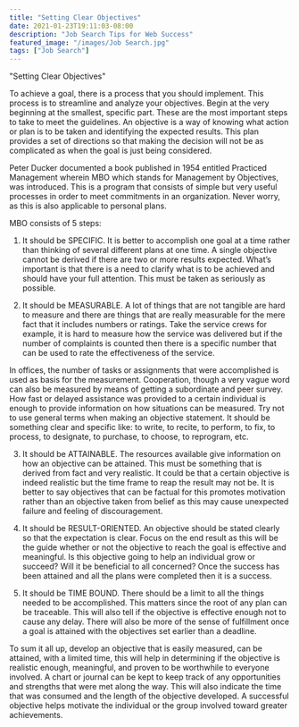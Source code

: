 ```yaml
---
title: "Setting Clear Objectives"
date: 2021-01-23T19:11:03-08:00
description: "Job Search Tips for Web Success"
featured_image: "/images/Job Search.jpg"
tags: ["Job Search"]
---
```


"Setting Clear Objectives"

To achieve a goal, there is a process that you should implement.  This process is to streamline and analyze your objectives.  Begin at the very beginning at the smallest, specific part.  These are the most important steps to take to meet the guidelines.  An objective is a way of knowing what action or plan is to be taken and identifying the expected results.  This plan provides a set of directions so that making the decision will not be as complicated as when the goal is just being considered.

Peter Ducker documented a book published in 1954 entitled Practiced Management wherein MBO which stands for Management by Objectives, was introduced.  This is a program that consists of simple but very useful processes in order to meet commitments in an organization.  Never worry, as this is also applicable to personal plans.

MBO consists of 5 steps:

1.	It should be SPECIFIC.  It is better to accomplish one goal at a time rather than thinking of several different plans at one time.  A single objective cannot be derived if there are two or more results expected.  What’s important is that there is a need to clarify what is to be achieved and should have your full attention.    This must be taken as seriously as possible.

2.	It should be MEASURABLE.  A lot of things that are not tangible are hard to measure and there are things that are really measurable for the mere fact that it includes numbers or ratings.  Take the service crews for example, it is hard to measure how the service was delivered but if the number of complaints is counted then there is a specific number that can be used to rate the effectiveness of the service. 

In offices, the number of tasks or assignments that were accomplished is used as basis for the measurement.  Cooperation, though a very vague word can also be measured by means of getting a subordinate and peer survey.  How fast or delayed assistance was provided to a certain individual is enough to provide information on how situations can be measured.  Try not to use general terms when making an objective statement.  It should be something clear and specific like: to write, to recite, to perform, to fix, to process, to designate, to purchase, to choose, to reprogram, etc.

3.	It should be ATTAINABLE.  The resources available give information on how an objective can be attained.  This must be something that is derived from fact and very realistic.  It could be that a certain objective is indeed realistic but the time frame to reap the result may not be.  It is better to say objectives that can be factual for this promotes motivation rather than an objective taken from belief as this may cause unexpected failure and feeling of discouragement.

4.	It should be RESULT-ORIENTED.  An objective should be stated clearly so that the expectation is clear.  Focus on the end result as this will be the guide whether or not the objective to reach the goal is effective and meaningful.  Is this objective going to help an individual grow or succeed?  Will it be beneficial to all concerned?  Once the success has been attained and all the plans were completed then it is a success.

5.	It should be TIME BOUND.  There should be a limit to all the things needed to be accomplished.  This matters since the root of any plan can be traceable.  This will also tell if the objective is effective enough not to cause any delay.  There will also be more of the sense of fulfillment once a goal is attained with the objectives set earlier than a deadline.

To sum it all up, develop an objective that is easily measured, can be attained, with a limited time, this will help in determining if the objective is realistic enough, meaningful, and proven to be worthwhile to everyone involved.  A chart or journal can be kept to keep track of any opportunities and strengths that were met along the way.  This will also indicate the time that was consumed and the length of the objective developed.  A successful objective helps motivate the individual or the group involved toward greater achievements.



